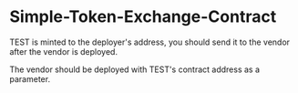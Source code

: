 # Simple-Token-Exchange-Contract

TEST is minted to the deployer's address, you should send it to the vendor after the vendor is deployed.

The vendor should be deployed with TEST's contract address as a parameter.
